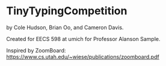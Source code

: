 # TinyTypingCompetition

by Cole Hudson, Brian Oo, and Cameron Davis.

Created for EECS 598 at umich for Professor Alanson Sample.

Inspired by ZoomBoard: https://www.cs.utah.edu/~wiese/publications/zoomboard.pdf

